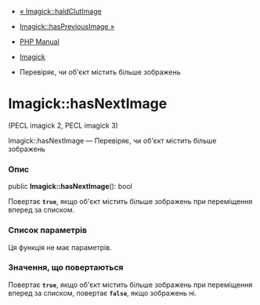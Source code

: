- [« Imagick::haldClutImage](imagick.haldclutimage.md)
- [Imagick::hasPreviousImage »](imagick.haspreviousimage.md)

- [PHP Manual](index.md)
- [Imagick](class.imagick.md)
- Перевіряє, чи об'єкт містить більше зображень

# Imagick::hasNextImage

(PECL imagick 2, PECL imagick 3)

Imagick::hasNextImage — Перевіряє, чи об'єкт містить більше зображень

### Опис

public **Imagick::hasNextImage**(): bool

Повертає **`true`**, якщо об'єкт містить більше зображень при
переміщення вперед за списком.

### Список параметрів

Ця функція не має параметрів.

### Значення, що повертаються

Повертає **`true`**, якщо об'єкт містить більше зображень при
переміщення вперед за списком, повертає **`false`**, якщо зображень
ні.
